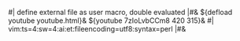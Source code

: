 #| define external file as user macro, double evaluated |#&
${defload youtube youtube.html}&
${youtube 7zIoLvbCCm8 420 315}&
#|
vim:ts=4:sw=4:ai:et:fileencoding=utf8:syntax=perl
|#&
